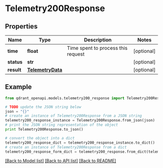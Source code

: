 # Telemetry200Response


## Properties
Name | Type | Description | Notes
------------ | ------------- | ------------- | -------------
**time** | **float** | Time spent to process this request | [optional] 
**status** | **str** |  | [optional] 
**result** | [**TelemetryData**](TelemetryData.md) |  | [optional] 

## Example

```python
from qdrant_openapi.models.telemetry200_response import Telemetry200Response

# TODO update the JSON string below
json = "{}"
# create an instance of Telemetry200Response from a JSON string
telemetry200_response_instance = Telemetry200Response.from_json(json)
# print the JSON string representation of the object
print Telemetry200Response.to_json()

# convert the object into a dict
telemetry200_response_dict = telemetry200_response_instance.to_dict()
# create an instance of Telemetry200Response from a dict
telemetry200_response_form_dict = telemetry200_response.from_dict(telemetry200_response_dict)
```
[[Back to Model list]](../README.md#documentation-for-models) [[Back to API list]](../README.md#documentation-for-api-endpoints) [[Back to README]](../README.md)


